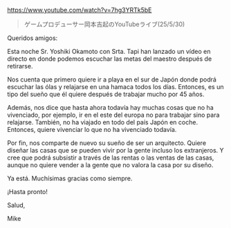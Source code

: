 https://www.youtube.com/watch?v=7hg3YRTk5bE

> ゲームプロデューサー岡本吉起のYouTubeライブ(25/5/30)

Queridos amigos:

Esta noche Sr. Yoshiki Okamoto con Srta. Tapi han lanzado un vídeo en directo en donde podemos escuchar las metas del maestro después de retirarse.

Nos cuenta que primero quiere ir a playa en el sur de Japón donde podrá escuchar las ólas y relajarse en una hamaca todos los días. Entonces, es un tipo del sueño que él quiere después de trabajar mucho por 45 años.

Además, nos dice que hasta ahora todavía hay muchas cosas que no ha vivenciado, por ejemplo, ir en el este del europa no para trabajar sino para relajarse. También, no ha viajado en todo del país Japón en coche. Entonces, quiere vivenciar lo que no ha vivenciado todavía.

Por fin, nos comparte de nuevo su sueño de ser un arquitecto. Quiere diseñar las casas que se pueden vivir por la gente incluso los extranjeros. Y cree que podrá subsistir a través de las rentas o las ventas de las casas, aunque no quiere vender a la gente que no valora la casa por su diseño.

Ya está. Muchísimas gracias como siempre.

¡Hasta pronto!

Salud,

Mike
